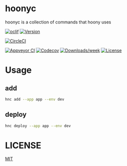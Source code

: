 # hoonyc

hoonyc is a collection of commands that hoony uses

[![oclif](https://img.shields.io/badge/cli-oclif-brightgreen.svg)](https://oclif.io)
[![Version](https://img.shields.io/npm/v/hoonyc.svg)](https://npmjs.org/package/hoonyc)

[![CircleCI](https://circleci.com/gh/https://github.com/the6thm0nth/hoonyc/hoonyc/tree/master.svg?style=shield)](https://circleci.com/gh/https://github.com/the6thm0nth/hoonyc/hoonyc/tree/master)

[![Appveyor CI](https://ci.appveyor.com/api/projects/status/github/https://github.com/the6thm0nth/hoonyc/hoonyc?branch=master&svg=true)](https://ci.appveyor.com/project/https://github.com/the6thm0nth/hoonyc/hoonyc/branch/master)
[![Codecov](https://codecov.io/gh/https://github.com/the6thm0nth/hoonyc/hoonyc/branch/master/graph/badge.svg)](https://codecov.io/gh/https://github.com/the6thm0nth/hoonyc/hoonyc)
[![Downloads/week](https://img.shields.io/npm/dw/hoonyc.svg)](https://npmjs.org/package/hoonyc)
[![License](https://img.shields.io/npm/l/hoonyc.svg)](https://github.com/https://github.com/the6thm0nth/hoonyc/hoonyc/blob/master/package.json)

<!-- toc -->

# Usage

<!-- usage -->

## add

```sh
hnc add --app app --env dev
```

## deploy

```sh
hnc deploy --app app --env dev
```

# LICENSE

[MIT](LICENSE)

